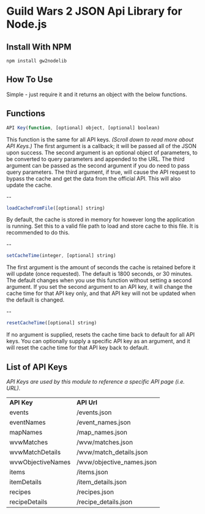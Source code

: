 Guild Wars 2 JSON Api Library for Node.js
=========================================


**Install With NPM**
--------------------
```shell
npm install gw2nodelib
```

**How To Use**
---------------
Simple - just require it and it returns an object with the below functions.


**Functions**
-------------
```javascript
API Key(function, [optional] object, [optional] boolean)
```
This function is the same for all API keys. *(Scroll down to read more about API Keys.)* The first argument is a callback; it will be passed all of the JSON upon success. The second argument is an optional object of parameters, to be converted to query parameters and appended to the URL. The third argument can be passed as the second argument if you do need to pass query parameters. The third argument, if true, will cause the API request to bypass the cache and get the data from the official API. This will also update the cache.

--

```javascript
loadCacheFromFile([optional] string)
```
By default, the cache is stored in memory for however long the application is running. Set this to a valid file path to load and store cache to this file. It is recommended to do this.

--

```javascript
setCacheTime(integer, [optional] string)
```
The first argument is the amount of seconds the cache is retained before it will update (once requested). The default is 1800 seconds, or 30 minutes. The default changes when you use this function without setting a second argument. If you set the second argument to an API key, it will change the cache time for that API key only, and that API key will not be updated when the default is changed.

--

```javascript
resetCacheTime([optional] string)
```
If no argument is supplied, resets the cache time back to default for all API keys. You can optionally supply a specific API key as an argument, and it will reset the cache time for that API key back to default.


List of API Keys
----------------

*API Keys are used by this module to reference a specific API page (i.e. URL).*

<table>
	<tr>
		<td><b>API Key</b></td>
		<td><b>API Url</b></td>
	</tr>
	<tr>
		<td>events</td>
		<td>/events.json</td>
	</tr>
	<tr>
		<td>eventNames</td>
		<td>/event_names.json</td>
	</tr>
	<tr>
		<td>mapNames</td>
		<td>/map_names.json</td>
	</tr>
	<tr>
		<td>wvwMatches</td>
		<td>/wvw/matches.json</td>
	</tr>
	<tr>
		<td>wvwMatchDetails</td>
		<td>/wvw/match_details.json</td>
	</tr>
	<tr>
		<td>wvwObjectiveNames</td>
		<td>/wvw/objective_names.json</td>
	</tr>
	<tr>
		<td>items</td>
		<td>/items.json</td>
	</tr>
	<tr>
		<td>itemDetails</td>
		<td>/item_details.json</td>
	</tr>
	<tr>
		<td>recipes</td>
		<td>/recipes.json</td>
	</tr>
	<tr>
		<td>recipeDetails</td>
		<td>/recipe_details.json</td>
	</tr>
</table>